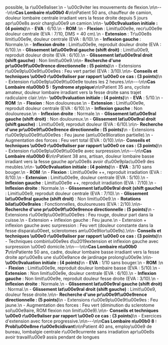 possible, la r\u00e9aliser.\n - \u00c9viter les mouvements de flexion.\n\n---\n\n**Cas Lombaire n\u00b0 4**\n\nPatient 50 ans, chauffeur de camion, douleur lombaire centrale irradiant vers la fesse droite depuis 5 jours apr\u00e8s avoir charg\u00e9 un camion.\n\n- **\u00c9valuation initiale : (4 points)**\n - **EVA** : 6/10.\n - **ROM** :\n - **Flexion** : Limit\u00e9e, recr\u00e9e douleur centrale (EVA : 7/10, DMS = 40 cm).\n - **Extension** : Tr\u00e8s limit\u00e9e, douleur centrale (EVA : 8/10).\n - **Inflexion gauche** : Normale.\n - **Inflexion droite** : Limit\u00e9e, reproduit douleur droite (EVA : 6/10).\n - **Glissement lat\u00e9ral gauche (shift droit)** : Limit\u00e9, reproduit douleur droite (EVA : 6/10).\n - **Glissement lat\u00e9ral droit (shift gauche)** : Non limit\u00e9.\n\n- **Recherche d'une pr\u00e9f\u00e9rence directionnelle : (5 points)**\n - Extensions r\u00e9p\u00e9t\u00e9es : Feu vert partiel (EVA : 3/10).\n\n- **Conseils et techniques \u00e0 r\u00e9aliser par rapport \u00e0 ce cas : (3 points)**\n - Extension r\u00e9p\u00e9t\u00e9e toutes les 2 heures.\n\n---\n\n**Cas Lombaire n\u00b0 5 : Syndrome atypique**\n\nPatient 35 ans, cycliste amateur, douleur lombaire irradiant vers la fesse droite sans trajet radiculaire clair.\n\n- **\u00c9valuation initiale : (4 points)**\n - **EVA** : 5/10.\n - **ROM** :\n - **Flexion** : Non douloureuse.\n - **Extension** : Limit\u00e9e, reproduit douleur centrale (EVA : 6/10).\n - **Inflexion gauche** : Non douloureuse.\n - **Inflexion droite** : Normale.\n - **Glissement lat\u00e9ral gauche (shift droit)** : Non douloureux.\n - **Glissement lat\u00e9ral droit (shift gauche)** : Limit\u00e9, reproduit douleur (EVA : 6/10).\n\n- **Recherche d'une pr\u00e9f\u00e9rence directionnelle : (5 points)**\n - Extensions r\u00e9p\u00e9t\u00e9es : Feu jaune (am\u00e9lioration partielle).\n - Augmentation des forces : Feu vert total (EVA : 0/10).\n\n- **Conseils et techniques \u00e0 r\u00e9aliser par rapport \u00e0 ce cas : (3 points)**\n - Extension r\u00e9p\u00e9t\u00e9e avec surpression.\n\n---\n\n**Cas Lombaire n\u00b0 6**\n\nPatient 38 ans, artisan, douleur lombaire basse irradiant vers la fesse gauche apr\u00e8s avoir d\u00e9plac\u00e9 des meubles.\n\n- **\u00c9valuation initiale : (4 points)**\n - **EVA** : 3/10 sans bouger.\n - **ROM** :\n - **Flexion** : Limit\u00e9e ++, reproduit irradiation (EVA : 8/10).\n - **Extension** : Limit\u00e9e, douleur centrale (EVA : 5/10).\n - **Inflexion gauche** : Limit\u00e9e ++, reproduit irradiation (EVA : 7/10).\n - **Inflexion droite** : Normale.\n - **Glissement lat\u00e9ral droit (shift gauche)** : Limit\u00e9, reproduit douleur centrale (EVA : 7/10).\n - **Glissement lat\u00e9ral gauche (shift droit)** : Non limit\u00e9.\n - **Rotations bilat\u00e9rales** : Fonctionnelles, douloureuses (EVA : 2/10).\n\n- **Recherche d'une pr\u00e9f\u00e9rence directionnelle : (5 points)**\n - Extensions r\u00e9p\u00e9t\u00e9es : Feu rouge, douleur part dans la cuisse.\n - Extension + inflexion gauche : Feu jaune.\n - Extension + inflexion gauche avec surpression : Feu vert (douleur constante dans la fesse dispara\u00eet, sclerotomes am\u00e9lior\u00e9s).\n\n- **Conseils et techniques \u00e0 r\u00e9aliser par rapport \u00e0 ce cas : (3 points)**\n - Techniques combin\u00e9es d\u2019extension et inflexion gauche avec surpression \u00e0 domicile.\n\n---\n\n**Cas Lombaire n\u00b0 7**\n\nPatiente 50 ans, cadre, douleur lombaire basse irradiant vers la fesse droite apr\u00e8s une s\u00e9ance de jardinage prolong\u00e9e.\n\n- **\u00c9valuation initiale : (4 points)**\n - **EVA** : 1/10 sans bouger.\n - **ROM** :\n - **Flexion** : Limit\u00e9e, reproduit douleur lombaire basse (EVA : 5/10).\n - **Extension** : Non limit\u00e9e, douleur centrale (EVA : 6/10).\n - **Inflexion gauche** : Non limit\u00e9e, reproduit douleur fesse droite (EVA : 3/10).\n - **Inflexion droite** : Normale.\n - **Glissement lat\u00e9ral gauche (shift droit)** : Normal.\n - **Glissement lat\u00e9ral droit (shift gauche)** : Limit\u00e9, douleur fesse droite.\n\n- **Recherche d'une pr\u00e9f\u00e9rence directionnelle : (5 points)**\n - Extensions r\u00e9p\u00e9t\u00e9es : Feu jaune.\n - Augmentation des forces : Feu vert (diminution du sclerotome sol\u00e9aire, ROM flexion non limit\u00e9).\n\n- **Conseils et techniques \u00e0 r\u00e9aliser par rapport \u00e0 ce cas : (3 points)**\n - Exercices d'extension avec force progressive.\n\n---\n\n**Cas Lombaire n\u00b0 8 : Probl\u00e8me r\u00e9cidivant**\n\nPatient 40 ans, employ\u00e9 de bureau, lombalgie centrale r\u00e9currente sans irradiation apr\u00e8s avoir travaill\u00e9 assis pendant de longues